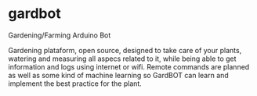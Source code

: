 # gardbot
Gardening/Farming Arduino Bot

Gardening plataform, open source, designed to take care of your plants, watering and measuring all aspecs related to it, while being able to get information and logs using internet or wifi. Remote commands are planned as well as some kind of machine learning so GardBOT can learn and implement the best practice for the plant.

